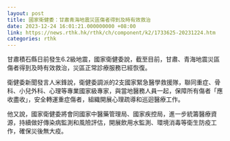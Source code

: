 ```yaml
---
layout: post
title: 國家衛健委：甘肅青海地震災區傷者得到及時有效救治
date: 2023-12-24 16:01:21.000000000 +08:00
link: https://news.rthk.hk/rthk/ch/component/k2/1733625-20231224.htm
categories: rthk
---
```


甘肅積石縣日前發生6.2級地震，國家衛健委說，截至目前，甘肅、青海地震災區傷者得到及時有效救治，災區正常診療服務已經恢復。

衛健委新聞發言人米鋒說，衛健委調派的2支國家緊急醫學救援隊，聯同重症、骨科、小兒外科、心理等專業國家級專家，與當地醫務人員一起，保障所有傷者「應收盡收」，安全轉運重症傷者，組織開展心理疏導和巡迴醫療工作。

他又說，國家衛健委將會同國家中醫藥管理局、國家疾控局，進一步統籌醫療資源，持續做好傳染病監測和風險評估，開展飲用水監測、環境消毒等衛生防疫工作，確保災後無大疫。
